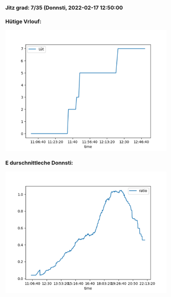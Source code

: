 ### Jitz grad: 7/35 (Donnsti, 2022-02-17 12:50:00

### Hütige Vrlouf:
![Graph](Today.png)

### E durschnittleche Donnsti:
![Graph](Donnsti.png)